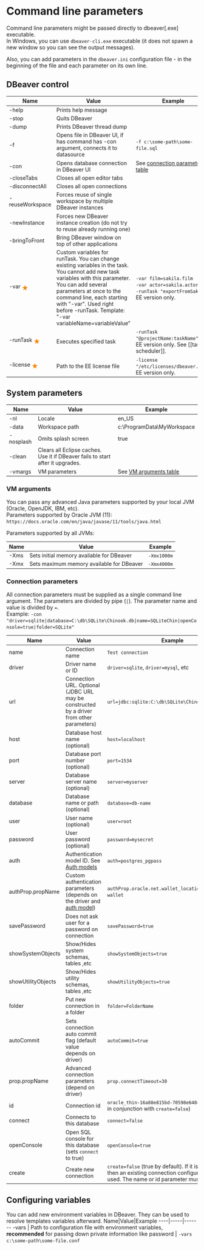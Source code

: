 # Command line parameters

Command line parameters might be passed directly to dbeaver[.exe] executable.  
In Windows, you can use `dbeaver-cli.exe` executable (it does not spawn a new window so you can see the output messages).  

Also, you can add parameters in the `dbeaver.ini` configuration file - in the beginning of the file and each parameter on its own line.

## DBeaver control
Name|Value|Example
----|-----|-------
-help|Prints help message|
-stop|Quits DBeaver|
-dump|Prints DBeaver thread dump|
-f|Opens file in DBeaver UI, if has command has -con argument, connects it to datasource|`-f c:\some-path\some-file.sql`
-con|Opens database connection in DBeaver UI|See [connection parameters table](#connection-parameters)
-closeTabs|Closes all open editor tabs|
-disconnectAll|Closes all open connections|
-reuseWorkspace|Forces reuse of single workspace by multiple DBeaver instances|
-newInstance|Forces new DBeaver instance creation (do not try to reuse already running one)|
-bringToFront|Bring DBeaver window on top of other applications|
-var <img src="images/commercial_big.png" align="top" vspace="4" height="16"/>|Custom variables for runTask. You can change existing variables in the task. You cannot add new task variables with this parameter. You can add several parameters at once to the command line, each starting with "-var". Used right before -runTask. Template: "-var variableName=variableValue"|`-var film=sakila.film`<br/>`-var actor=sakila.actor`<br/>`-runTask "exportFromSakila"`<br/>EE version only.
-runTask <img src="images/commercial_big.png" align="top" vspace="4" height="16"/>|Executes specified task|`-runTask "@projectName:taskName"`.<br/>EE version only. See [[task scheduler]].
-license <img src="images/commercial_big.png" align="top" vspace="4" height="16"/>|Path to the EE license file|`-license "/etc/licenses/dbeaver.txt"`.<br/>EE version only.


## System parameters

Name|Value|Example
----|-----|-------
-nl|Locale|en_US
-data|Workspace path|c:\ProgramData\MyWorkspace
-nosplash|Omits splash screen|true
-clean|Clears all Eclipse caches. Use it if DBeaver fails to start after it upgrades.
-vmargs|VM parameters|See [VM arguments table](#vm-arguments)

### VM arguments

You can pass any advanced Java parameters supported by your local JVM (Oracle, OpenJDK, IBM, etc).  
Parameters supported by Oracle JVM (11): `https://docs.oracle.com/en/java/javase/11/tools/java.html`

Parameters supported by all JVMs:

Name|Value|Example
----|-----|-------
-Xms|Sets initial memory available for DBeaver|`-Xmx1000m`
-Xmx|Sets maximum memory available for DBeaver|`-Xmx4000m`

### Connection parameters
All connection parameters must be supplied as a single command line argument. The parameters are divided by pipe (`|`). The parameter name and value is divided by `=`.  
Example: `-con "driver=sqlite|database=C:\db\SQLite\Chinook.db|name=SQLiteChin|openConsole=true|folder=SQLite"`

Name|Value|Example
----|-----|-------
name|Connection name|`Test connection`
driver|Driver name or ID|`driver=sqlite`, `driver=mysql`, etc
url|Connection URL. Optional (JDBC URL may be constructed by a driver from other parameters)|`url=jdbc:sqlite:C:\db\SQLite\Chinook.db`
host|Database host name (optional)|`host=localhost`
port|Database port number (optional)|`port=1534`
server|Database server name (optional)|`server=myserver`
database|Database name or path (optional)|`database=db-name`
user|User name (optional)|`user=root`
password|User password (optional)|`password=mysecret`
auth|Authentication model ID. See [Auth models](Database-authentication-models) |`auth=postgres_pgpass`
authProp.propName|Custom authentication parameters (depends on the driver and [auth model](Database-authentication-models))|`authProp.oracle.net.wallet_location=C:/temp/ora-wallet`
savePassword|Does not ask user for a password on connection|`savePassword=true`
showSystemObjects|Show/Hides system schemas, tables ,etc|`showSystemObjects=true`
showUtilityObjects|Show/Hides utility schemas, tables ,etc|`showUtilityObjects=true`
folder|Put new connection in a folder|`folder=FolderName`
autoCommit|Sets connection auto commit flag (default value depends on driver)|`autoCommit=true`
prop.propName|Advanced connection parameters (depend on driver)|`prop.connectTimeout=30`
id|Connection id|`oracle_thin-16a88e815bd-70598e648cedd28c` (useful in conjunction with `create=false`)
connect|Connects to this database|`connect=false`
openConsole|Open SQL console for this database (sets `connect` to true)|`openConsole=true`
create|Create new connection|`create=false` (true by default). If it is set as false, then an existing connection configuration will be used. The name or id parameter must be specified.
## Configuring variables
You can add new environment variables in DBeaver. They can be used to resolve templates variables afterward.
Name|Value|Example
----|-----|-------
-vars | Path to configuration file with environment variables, **recommended** for passing down private information like password | `-vars c:\some-path\some-file.conf`